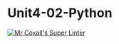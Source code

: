 # Unit4-02-Python
[![Mr Coxall's Super Linter](https://github.com/ICS3U-Programming-LloydN/Unit4-02-Python/workflows/Mr%20Coxall's%20Super%20Linter/badge.svg)](https://github.com/ICS3U-Programming-LloydN/Unit4-02-Python/actions/)

